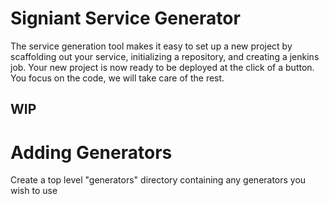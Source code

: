 # Signiant Service Generator
The service generation tool makes it easy to set up a new project by scaffolding out your service, initializing a repository, and creating a jenkins job.
Your new project is now ready to be deployed at the click of a button.
You focus on the code, we will take care of the rest.

## WIP

# Adding Generators
Create a top level "generators" directory containing any generators you wish to use
